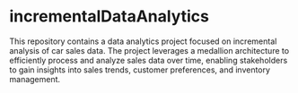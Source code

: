 # incrementalDataAnalytics
This repository contains a data analytics project focused on incremental analysis of car sales data. The project leverages a medallion architecture to efficiently process and analyze sales data over time, enabling stakeholders to gain insights into sales trends, customer preferences, and inventory management.
